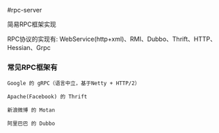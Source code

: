 #rpc-server

简易RPC框架实现

RPC协议的实现有:
WebService(http+xml)、RMI、Dubbo、Thrift、HTTP、Hessian、Grpc

### 常见RPC框架有
    Google 的 gRPC（语言中立，基于Netty + HTTP/2）
    
    Apache(Facebook) 的 Thrift
    
    新浪微博 的 Motan
    
    阿里巴巴 的 Dubbo
    
    